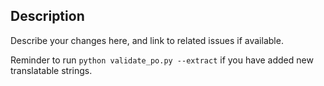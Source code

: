 ## Description

Describe your changes here, and link to related issues if available.

Reminder to run `python validate_po.py --extract` if you have added new translatable strings.
